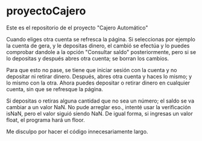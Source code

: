 # proyectoCajero
Este es el repositorio de el proyecto "Cajero Automático"

Cuando eliges otra cuenta se refresca la página. Si seleccionas por ejemplo la cuenta de gera, 
y le depositas dinero, el cambió se efectúa y lo puedes comprobar dandole a la opción "Consultar saldo"
posteriormente, pero si se lo depositas y después abres otra cuenta; se borran los cambios.

Para que esto no pase, se tiene que iniciar sesión con la cuenta y no depositar ni retirar dinero. Después,
abres otra cuenta y haces lo mismo; y lo mismo con la otra. Ahora puedes depositar o retirar dinero en cualquier
cuenta, sin que se refresque la página.

Si depositas o retiras alguna cantidad que no sea un número; el saldo se va cambiar a un valor NaN. No pude arreglar eso., 
intenté usar la verificación isNaN, pero el valor siguió siendo NaN. De igual forma, si ingresas un valor float, 
el programa hará un floor.

Me disculpo por hacer el código innecesariamente largo.